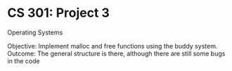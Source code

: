 CS 301: Project 3
==============
Operating Systems<br />

Objective: Implement malloc and free functions using the buddy system.<br />
Outcome: The general structure is there, although there are still some bugs in the code
